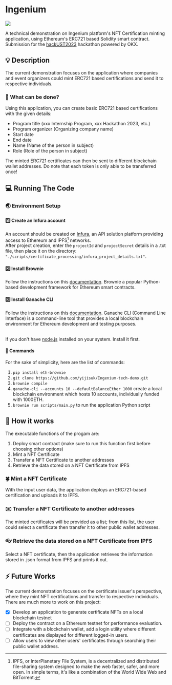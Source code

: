 # Ingenium
<img src="https://user-images.githubusercontent.com/63234184/230444864-207764ac-ad80-42db-94da-6121c34f0117.png">

A technical demonstration on Ingenium platform's NFT Certification minting application, using Ethereum's ERC721 based Solidity smart contract.
<br>Submission for the [hackUST2023](https://hackust.agorize.com/en/challenges/hackust-2023) hackathon powered by OKX.

## 💡 Description
The current demonstration focuses on the application where companies and event organizers could mint ERC721 based certifications and send it to respective individuals.

### 🤔 What can be done?
Using this application, you can create basic ERC721 based certifications with the given details:
* Program title (xxx Internship Program, xxx Hackathon 2023, etc.)
* Program organizer (Organizing company name)
* Start date
* End date
* Name (Name of the person in subject)
* Role (Role of the person in subject)

The minted ERC721 certificates can then be sent to different blockchain wallet addresses. Do note that each token is only able to be transferred once!

## 💻 Running The Code
### 🌏 Environment Setup
#### 1️⃣ Create an Infura account
An account should be created on [Infura](https://www.infura.io/), an API solution platform providing access to Ethereum and IPFS[^1] networks.
<br>After project creation, enter the ```projectId``` and ```projectSecret``` details in a .txt file, then place it on the directory: ```"./scripts/certificate_processing/infura_project_details.txt"```.

#### 2️⃣ Install Brownie
Follow the instructions on this [documentation](https://eth-brownie.readthedocs.io/en/stable/install.html). Brownie a popular Python-based development framework for Ethereum smart contracts.

#### 3️⃣ Install Ganache CLI
Follow the instructions on this [documentation](https://www.npmjs.com/package/ganache-cli). Ganache CLI (Command Line Interface) is a command-line tool that provides a local blockchain environment for Ethereum development and testing purposes.

<br>If you don't have [node.js](https://nodejs.org/en) installed on your system. Install it first.

#### 🤖 Commands
For the sake of simplicity, here are the list of commands:
1. ```pip install eth-brownie```
2. ```git clone https://github.com/yijisuk/Ingenium-tech-demo.git```
3. ```brownie compile```
4. ```ganache-cli --accounts 10 --defaultBalanceEther 1000``` create a local blockchain environment which hosts 10 accounts, individually funded with 1000ETH.
5. ```brownie run scripts/main.py``` to run the application Python script

## 📖 How it works
The executable functions of the progam are:
1. Deploy smart contract (make sure to run this function first before choosing other options)
2. Mint a NFT Certificate
3. Transfer a NFT Certificate to another addresses
4. Retrieve the data stored on a NFT Certificate from IPFS

### 🍀 Mint a NFT Certificate
With the input user data, the application deploys an ERC721-based certification and uploads it to IPFS.

### ✉️ Transfer a NFT Certificate to another addresses
The minted certificates will be provided as a list; from this list, the user could select a certificate then transfer it to other public wallet addresses.

### 👓 Retrieve the data stored on a NFT Certificate from IPFS
Select a NFT certificate, then the application retrieves the information stored in .json format from IPFS and prints it out.

## ⚡️ Future Works
The current demonstration focuses on the certificate issuer's perspective, where they mint NFT certifications and transfer to respective individuals. There are much more to work on this project:
- [x] Develop an application to generate certificate NFTs on a local blockchain testnet
- [ ] Deploy the contract on a Ethereum testnet for performance evaluation.
- [ ] Integrate with a blockchain wallet, add a login utility where different certificates are displayed for different logged-in users.
- [ ] Allow users to view other users' certificates through searching their public wallet address.

[^1]: IPFS, or InterPlanetary File System, is a decentralized and distributed file-sharing system designed to make the web faster, safer, and more open. In simple terms, it's like a combination of the World Wide Web and BitTorrent.
